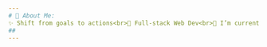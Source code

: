 ```yaml
---
# 💫 About Me:
✨ Shift from goals to actions<br>👯 Full-stack Web Dev<br>🔭 I’m currently focusing in C# and React.JS!<br>⚡ Always learning!<br><br>FEEL FREE TO CONNECT WITH ME!<br><a href = "https://linktr.ee/marcellocavazza" target="_blank"><img src="https://img.shields.io/badge/linktree-39E09B?style=for-the-badge&logo=linktree&logoColor=white"></a>
##
---
```

